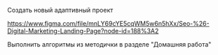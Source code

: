 Создать новый адаптивный проект

https://www.figma.com/file/mnLY69cYE5cqWM5w6n5hXx/Seo-%26-Digital-Marketing-Landing-Page?node-id=188%3A2

Выполнить алгоритмы из методички в разделе "Домашняя работа"
